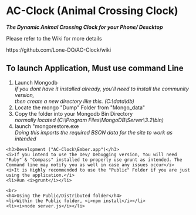 # AC-Clock (Animal Crossing Clock)
<b><i>The Dynamic Animal Crossing Clock for your Phone/ Descktop</i></b>
<p>Please refer to the Wiki for more details</p>
<a>https://github.com/Lone-DO/AC-Clock/wiki<a>

<h2>To launch Application, Must use command Line</h2>
<ol>
	<li>Launch Mongodb</li>
	<i>if you dont have it installed already, you'll need to install the community version,<br> then create a new directory like this. (C:\data\db)</i>
	<li>Locate the mongo "Dump" Folder from "Mongo_data"</li>
	<li>Copy the folder into your Mongodb Bin Directory</li>
	<i>normally located (C:\Program Files\MongoDB\Server\3.2\bin)</i>
	<li>launch "mongorestore.exe</li>
	<i>Doing this imports the required BSON data for the site to work as intended</i>
	</ol>
	
	
	<h3>Development ("AC-Clock\Ember.app")</h3>
	<i>If you intend to use the Dev/ Debugging version, You will need "Ruby" & "Compass" installed to properly use grunt as intended. The Command line may notify you as well in case any issues occur</i>
	<i>It is Highly recommended to use the "Public" Folder if you are just using the application.</i>
	<li>Run <i>grunt</i></li>

	<br>
	<h4>Using the Public/Distributed folder</h4>
	<li>Within the Public folder, <i>npm install</i></li>
	<li><i>node server.js</i></li>
	
